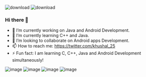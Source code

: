 ![download](https://user-images.githubusercontent.com/68191677/120099312-64f51c00-c158-11eb-8a54-702e44aa5e99.png)
![download](https://user-images.githubusercontent.com/68191677/120099317-6b839380-c158-11eb-921e-62c8789b05bd.png)
### Hi there 👋

<!--
**CodeKhushal/CodeKhushal** is a ✨ _special_ ✨ repository because its `README.md` (this file) appears on your GitHub profile.

Here are some ideas to get you started:
- 😄 Pronouns: ...
- 💬 Ask me about ...
- 🤔 I’m looking for help with ...
-->
- 🔭 I’m currently working on Java and Android Development.
- 🌱 I’m currently learning C++ and Java.
- 👯 I’m looking to collaborate on Android apps Development.
- 📫 How to reach me: https://twitter.com/khushal_25
- ⚡ Fun fact: I am learning C, C++, Java and Android Development simultaneously!

![image](https://user-images.githubusercontent.com/68191677/120099218-09c32980-c158-11eb-8231-5e5b43b586b6.png)   ![image](https://user-images.githubusercontent.com/68191677/120099233-1a739f80-c158-11eb-8a39-fc5b4c109c14.png)   ![image](https://user-images.githubusercontent.com/68191677/120099245-265f6180-c158-11eb-8c7a-2d61f9dcf24b.png)   ![image](https://user-images.githubusercontent.com/68191677/120099267-35deaa80-c158-11eb-8dcd-e21cbad9b55b.png)
